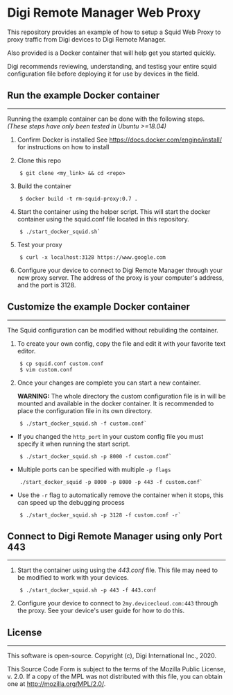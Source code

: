 Digi Remote Manager Web Proxy
==============================

This repository provides an example of how to setup a Squid Web Proxy to proxy
traffic from Digi devices to Digi Remote Manager.

Also provided is a Docker container that will help get you started quickly.

Digi recommends reviewing, understanding, and testisg your entire squid
configuration file before deploying it for use by devices in the field.

## Run the example Docker container
------------------------------------
Running the example container can be done with the following steps.
_(These steps have only been tested in Ubuntu >=18.04)_

1. Confirm Docker is installed
   See <https://docs.docker.com/engine/install/> for instructions on how to
   install

2. Clone this repo
```
	$ git clone <my_link> && cd <repo>
```

3. Build the container
```
	$ docker build -t rm-squid-proxy:0.7 .
```

4. Start the container using the helper script.
   This will start the docker container using the squid.conf file located in
   this repository.
```
	$ ./start_docker_squid.sh`
```

5. Test your proxy
```
	$ curl -x localhost:3128 https://www.google.com
```

6. Configure your device to connect to Digi Remote Manager through your new
   proxy server. The address of the proxy is your computer's address, and the
   port is 3128.


## Customize the example Docker container
------------------------------------------
The Squid configuration can be modified without rebuilding the container.

1. To create your own config, copy the file and edit it with your favorite text
   editor.
```
	$ cp squid.conf custom.conf
	$ vim custom.conf
```

2. Once your changes are complete you can start a new container.

   __WARNING:__ The whole directory the custom configuration file is in will be
   mounted and available in the docker container. It is recommended to place the
   configuration file in its own directory.
```
	$ ./start_docker_squid.sh -f custom.conf`
```

- If you changed the `http_port` in your custom config file you must specify it
when running the start script.
```
	$ ./start_docker_squid.sh -p 8000 -f custom.conf`
```

- Multiple ports can be specified with multiple `-p flags`
```
	./start_docker_squid -p 8000 -p 8080 -p 443 -f custom.conf`
```

- Use the `-r` flag to automatically remove the container when it stops, this can
speed up the debugging process
```
	$ ./start_docker_squid.sh -p 3128 -f custom.conf -r`
```

## Connect to Digi Remote Manager using only Port 443
------------------------------------------------------
1. Start the container using using the _443.conf_ file. This file may need to be
   modified to work with your devices.
```
	$ ./start_docker_squid.sh -p 443 -f 443.conf
```

2. Configure your device to connect to `2my.devicecloud.com:443` through the
   proxy. See your device's user guide for how to do this.

## License
-----------
This software is open-source. Copyright (c), Digi International Inc., 2020.

This Source Code Form is subject to the terms of the Mozilla Public License, v.
2.0. If a copy of the MPL was not distributed with this file, you can obtain one
at <http://mozilla.org/MPL/2.0/>.
